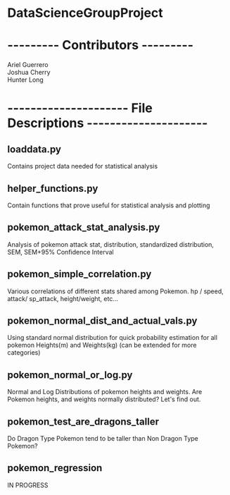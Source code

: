 # DataScienceGroupProject

# --------- Contributors ---------
Ariel Guerrero    
Joshua Cherry   
Hunter Long   

# --------------------- File Descriptions ---------------------

## loaddata.py
Contains project data needed for statistical analysis

## helper_functions.py
Contain functions that prove useful for statistical analysis and plotting

## pokemon_attack_stat_analysis.py
Analysis of pokemon attack stat, distribution, standardized distribution, SEM, SEM+95% Confidence Interval

## pokemon_simple_correlation.py
Various correlations of different stats shared among Pokemon. hp / speed, attack/ sp_attack, height/weight, etc...

## pokemon_normal_dist_and_actual_vals.py
Using standard normal distribution for quick probability estimation for all pokemon Heights(m) and Weights(kg) (can be extended for more categories)

## pokemon_normal_or_log.py
Normal and Log Distributions of pokemon heights and weights. Are Pokemon heights, and weights normally distributed? Let's find out.

## pokemon_test_are_dragons_taller
Do Dragon Type Pokemon tend to be taller than Non Dragon Type Pokemon?

## pokemon_regression    
IN PROGRESS
